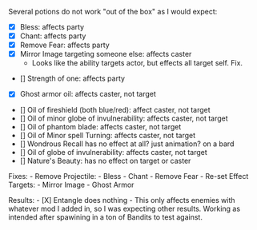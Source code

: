 Several potions do not work "out of the box" as I would expect:

- [X] Bless: affects party
- [X] Chant: affects party
- [X] Remove Fear: affects party
- [X] Mirror Image targeting someone else: affects caster
    - Looks like the ability targets actor, but effects all target self. Fix.
- [] Strength of one: affects party
- [X] Ghost armor oil: affects caster, not target
- [] Oil of fireshield (both blue/red): affect caster, not target
- [] Oil of minor globe of invulnerability: affects caster, not target
- [] Oil of phantom blade: affects caster, not target
- [] Oil of Minor spell Turning: affects caster, not target
- [] Wondrous Recall has no effect at all? just animation? on a bard
- [] Oil of globe of invulnerability: affects caster, not target
- [] Nature's Beauty: has no effect on target or caster

Fixes:
    - Remove Projectile:
        - Bless
        - Chant
        - Remove Fear
    - Re-set Effect Targets:
        - Mirror Image
        - Ghost Armor

Results:
    - [X] Entangle does nothing
        - This only affects enemies with whatever mod I added in, so I was expecting other results. Working as intended after spawining in a ton of Bandits to test against.
